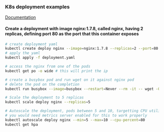 ### K8s deployment examples
[Documentation](https://kubernetes.io/docs/concepts/workloads/controllers/deployment/)

#### Create a deployment with image nginx:1.7.8, called nginx, having 2 replicas, defining port 80 as the port that this container exposes

```bash
# create deployment yaml
kubectl create deploy nginx --image=nginx:1.7.8 --replicas=2 --port=80 -o yaml > deployment.yaml
# apply the yaml
kubectl apply -f deployment.yaml

# access the nginx from one of the pods
kubectl get po -o wide # this will print the ip

# create a busybox pod and run wget on it against nginx pod
# delete the pod on the completion
kubectl run busybox --image=busybox --restart=Never --rm -it -- wget -O- http://172.17.0.4

# Scale the deployment to 5 replicas
kubectl scale deploy nginx --replicas=5

# Autoscale the deployment, pods between 5 and 10, targetting CPU utilization at 80%
# you would need metrics server enabled for this to work properly
kubectl autoscale deploy nginx --min=5 --max=10 --cpu-percent=80
kubectl get hpa 
```

